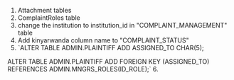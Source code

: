 1. Attachment tables
2. ComplaintRoles table
3. change the institution to institution_id in "COMPLAINT_MANAGEMENT" table
4. Add kinyarwanda column name to "COMPLAINT_STATUS"
6. `ALTER TABLE ADMIN.PLAINTIFF ADD ASSIGNED_TO CHAR(5);

ALTER TABLE ADMIN.PLAINTIFF
ADD FOREIGN KEY (ASSIGNED_TO) REFERENCES ADMIN.MNGRS_ROLES(ID_ROLE);`
6. 
